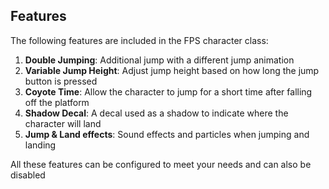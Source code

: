 ## Features
The following features are included in the FPS character class:
<ol>
    <li><strong>Double Jumping</strong>: Additional jump with a different jump animation</li>
    <li><strong>Variable Jump Height</strong>: Adjust jump height based on how long the jump button is pressed</li>
    <li><strong>Coyote Time</strong>: Allow the character to jump for a short time after falling off the platform</li>
    <li><strong>Shadow Decal</strong>: A decal used as a shadow to indicate where the character will land</li>
    <li><strong>Jump & Land effects</strong>: Sound effects and particles when jumping and landing</li>
</ol>

All these features can be configured to meet your needs and can also be disabled